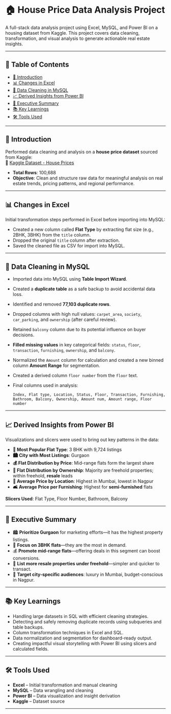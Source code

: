 
# 🏠 House Price Data Analysis Project

A full-stack data analysis project using Excel, MySQL, and Power BI on a housing dataset from Kaggle. This project covers data cleaning, transformation, and visual analysis to generate actionable real estate insights.

---

## 📑 Table of Contents

- [📂 Introduction](#-introduction)
- [📊 Changes in Excel](#-changes-in-excel)
- [🧹 Data Cleaning in MySQL](#-data-cleaning-in-mysql)
- [📈 Derived Insights from Power BI](#-derived-insights-from-power-bi)
- [📝 Executive Summary](#-executive-summary)
- [📚 Key Learnings](#-key-learnings)
- [🛠️ Tools Used](#-tools-used)

---

## 📂 Introduction

Performed data cleaning and analysis on a **house price dataset** sourced from Kaggle:  
🔗 [Kaggle Dataset - House Prices](https://www.kaggle.com/datasets/juhibhojani/house-price)

- **Total Rows**: 100,688
- **Objective**: Clean and structure raw data for meaningful analysis on real estate trends, pricing patterns, and regional performance.

---

## 📊 Changes in Excel

Initial transformation steps performed in Excel before importing into MySQL:

- Created a new column called **Flat Type** by extracting flat size (e.g., 2BHK, 3BHK) from the `title` column.
- Dropped the original `title` column after extraction.
- Saved the cleaned file as CSV for import into MySQL.

---

## 🧹 Data Cleaning in MySQL

- Imported data into MySQL using **Table Import Wizard**.
- Created a **duplicate table** as a safe backup to avoid accidental data loss.
- Identified and removed **77,103 duplicate rows**.
- Dropped columns with high null values: `carpet_area`, `society`, `car_parking`, and `ownership` (after careful review).
- Retained `balcony` column due to its potential influence on buyer decisions.
- **Filled missing values** in key categorical fields: `status`, `floor`, `transaction`, `furnishing`, `ownership`, and `balcony`.
- Normalized the `Amount` column for calculation and created a new binned column **Amount Range** for segmentation.
- Created a derived column `floor number` from the `floor` text.
- Final columns used in analysis:

  ```
  Index, Flat type, Location, Status, Floor, Transaction, Furnishing,
  Bathroom, Balcony, Ownership, Amount num, Amount range, Floor number
  ```

---

## 📈 Derived Insights from Power BI

Visualizations and slicers were used to bring out key patterns in the data:

- **📌 Most Popular Flat Type**: 3 BHK with 9,724 listings
- **🏙️ City with Most Listings**: Gurgaon
- **💰 Flat Distribution by Price**: Mid-range flats form the largest share
- **📜 Flat Distribution by Ownership**: Majority are freehold properties; within freehold, **resale** leads
- **📍 Average Price by Location**: Highest in Mumbai, lowest in Nagpur
- **🛋️ Average Price per Furnishing**: Highest for **semi-furnished** flats

**Slicers Used**: Flat Type, Floor Number, Bathroom, Balcony

---

## 📝 Executive Summary

- 🏙️ **Prioritize Gurgaon** for marketing efforts—it has the highest property listings.
- 📢 **Focus on 3BHK flats**—they are the most in demand.
- 💰 **Promote mid-range flats**—offering deals in this segment can boost conversions.
- 📝 **List more resale properties under freehold**—simpler and quicker to transact.
- 🏡 **Target city-specific audiences**: luxury in Mumbai, budget-conscious in Nagpur.

---

## 📚 Key Learnings

- Handling large datasets in SQL with efficient cleaning strategies.
- Detecting and safely removing duplicate records using subqueries and table backups.
- Column transformation techniques in Excel and SQL.
- Data normalization and segmentation for dashboard-ready output.
- Creating impactful visual storytelling with Power BI using slicers and calculated fields.

---

## 🛠️ Tools Used

- **Excel** – Initial transformation and manual cleaning
- **MySQL** – Data wrangling and cleaning
- **Power BI** – Data visualization and insight derivation
- **Kaggle** – Dataset source

---
